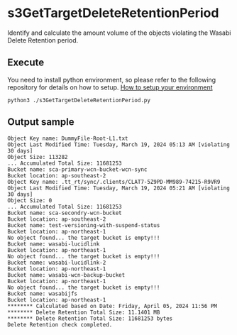 # s3GetTargetDeleteRetentionPeriod
Identify and calculate the amount volume of the objects violating the Wasabi Delete Retention period.

## Execute
You need to install python environment, so please refer to the following repository for details on how to setup.
[How to setup your environment](https://github.com/luizcarloskazuyukifukaya/s3pythonsamples/blob/main/README.md)

```
python3 ./s3GetTargetDeleteRetentionPeriod.py
```

## Output sample
```
Object Key name: DummyFile-Root-L1.txt
Object Last Modified Time: Tuesday, March 19, 2024 05:13 AM [violating 30 days]
Object Size: 113282
... Accumulated Total Size: 11681253
Bucket name: sca-primary-wcn-bucket-wcn-sync
Bucket location: ap-southeast-2
Object Key name: .tt_rt/sync/.clients/CLAT7-5Z9PD-MM989-74215-R9VR9
Object Last Modified Time: Tuesday, March 19, 2024 05:21 AM [violating 30 days]
Object Size: 0
... Accumulated Total Size: 11681253
Bucket name: sca-secondry-wcn-bucket
Bucket location: ap-southeast-2
Bucket name: test-versioning-with-suspend-status
Bucket location: ap-northeast-1
No object found... the target bucket is empty!!!
Bucket name: wasabi-lucidlink
Bucket location: ap-northeast-1
No object found... the target bucket is empty!!!
Bucket name: wasabi-lucidlink-2
Bucket location: ap-northeast-1
Bucket name: wasabi-wcn-backup-bucket
Bucket location: ap-northeast-1
No object found... the target bucket is empty!!!
Bucket name: wasabijfs
Bucket location: ap-northeast-1
******** Calculated based on Date: Friday, April 05, 2024 11:56 PM
******** Delete Retention Total Size: 11.1401 MB
******** Delete Retention Total Size: 11681253 bytes
Delete Retention check completed.
```

